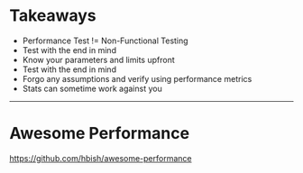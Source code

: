 <!-- sectionTitle: Wrap up -->
# Takeaways

- Performance Test != Non-Functional Testing
- Test with the end in mind
- Know your parameters and limits upfront
- Test with the end in mind
- Forgo any assumptions and verify using performance metrics
- Stats can sometime work against you

---

# Awesome Performance

https://github.com/hbish/awesome-performance

